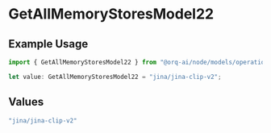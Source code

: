 # GetAllMemoryStoresModel22

## Example Usage

```typescript
import { GetAllMemoryStoresModel22 } from "@orq-ai/node/models/operations";

let value: GetAllMemoryStoresModel22 = "jina/jina-clip-v2";
```

## Values

```typescript
"jina/jina-clip-v2"
```